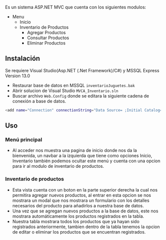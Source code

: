 Es un sistema ASP.NET MVC que cuenta con los siguientes modulos:
- Menu
  - Inicio
  - Inventario de Productos
    - Agregar Productos
    - Consultar Productos
    - Eliminar Productos
## Instalación

Se requiere Visual Studio(Asp.NET (.Net Framework)/C#) y MSSQL Express Version 13.0
- Restaurar base de datos en MSSQL `inventarioJuguetes.bak`
- Abrir solucion de Visual Studio `MVCA_Inventario.sln`
- Buscar archivo `Web.Config` donde se editara la siguiente cadena de conexión a base de datos.
```bash
<add name="Connection" connectionString="Data Source= ;Initial Catalog=inventarioJuguetes;Integrated Security=True; User ID=sa;Password=123" providerName="System.Data.SqlClient"/>
```
## Uso
### Menú principal
- Al acceder nos muestra una pagina de inicio donde nos da la bienvenida, un navbar a la izquierda que tiene como opciones Inicio, Inventario también podemos ocultar este menú y cuenta con una opcion para ir al modulo de inventario de productos.

### Inventario de productos
- Esta vista cuenta con un boton en la parte superior derecha la cual nos permitira agregar nuevos productos, al entrar en esta opcion se nos mostrara un modal que nos mostrara un formulario con los detalles necesarios del producto para añadirlos a nuestra base de datos.
- Una vez que se agregan nuevos productos a la base de datos, este nos mostrara automáticamente los productos registrados en la tabla.
- Nuestra tabla mostrara todos los productos que ya hayan sido registrados anteriormente, tambien dentro de la tabla tenemos la opcion de editar o eliminar los productos que se encuentran registrados.
